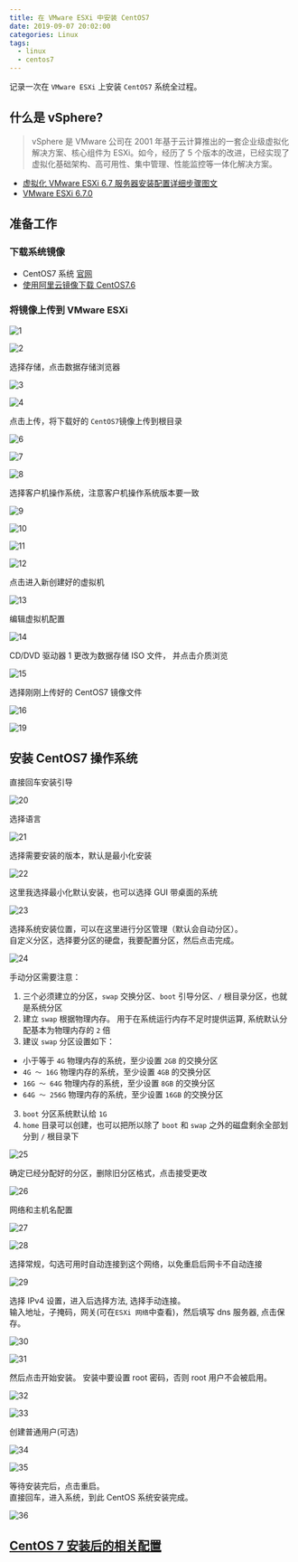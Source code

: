 ```yaml
---
title: 在 VMware ESXi 中安装 CentOS7
date: 2019-09-07 20:02:00
categories: Linux
tags:
  - linux
  - centos7
---
```


记录一次在 `VMware ESXi` 上安装 `CentOS7` 系统全过程。

<!--more-->

## 什么是 vSphere?

> vSphere 是 VMware 公司在 2001 年基于云计算推出的一套企业级虚拟化解决方案、核心组件为 ESXi。如今，经历了 5 个版本的改进，已经实现了虚拟化基础架构、高可用性、集中管理、性能监控等一体化解决方案。

- [虚拟化 VMware ESXi 6.7 服务器安装配置详细步骤图文](https://idc.wanyunshuju.com/li/580.html)
- [VMware ESXi 6.7.0](https://www.vmware.com/cn.html)

## 准备工作

### 下载系统镜像

- CentOS7 系统 [官网](https://www.centos.org)
- [使用阿里云镜像下载 CentOS7.6](http://mirrors.aliyun.com/centos/7.6.1810/isos/x86_64/CentOS-7-x86_64-DVD-1810.iso)

### 将镜像上传到 VMware ESXi

![1][1]

![2][2]

选择存储，点击数据存储浏览器

![3][3]

![4][4]

点击上传，将下载好的 `CentOS7`镜像上传到根目录

![6][6]

![7][7]

![8][8]

选择客户机操作系统，注意客户机操作系统版本要一致

![9][9]

![10][10]

![11][11]

![12][12]

点击进入新创建好的虚拟机

![13][13]

编辑虚拟机配置

![14][14]

CD/DVD 驱动器 1 更改为数据存储 ISO 文件， 并点击介质浏览

![15][15]

选择刚刚上传好的 CentOS7 镜像文件

![16][16]

![19][19]

## 安装 CentOS7 操作系统

直接回车安装引导

![20][20]

选择语言

![21][21]

选择需要安装的版本，默认是最小化安装

![22][22]

这里我选择最小化默认安装，也可以选择 GUI 带桌面的系统

![23][23]

选择系统安装位置，可以在这里进行分区管理（默认会自动分区）。  
自定义分区，选择要分区的硬盘，我要配置分区，然后点击完成。

![24][24]

手动分区需要注意：

1. 三个必须建立的分区，`swap` 交换分区、`boot` 引导分区、`/` 根目录分区，也就是系统分区
2. 建立 `swap` 根据物理内存。 用于在系统运行内存不足时提供运算, 系统默认分配基本为物理内存的 `2` 倍
3. 建议 `swap` 分区设置如下：

- 小于等于 `4G` 物理内存的系统，至少设置 `2GB` 的交换分区
- `4G ～ 16G` 物理内存的系统，至少设置 `4GB` 的交换分区
- `16G ～ 64G` 物理内存的系统，至少设置 `8GB` 的交换分区
- `64G ～ 256G` 物理内存的系统，至少设置 `16GB` 的交换分区

3. `boot` 分区系统默认给 `1G`
4. `home` 目录可以创建，也可以把所以除了 `boot` 和 `swap` 之外的磁盘剩余全部划分到 `/` 根目录下

![25][25]

确定已经分配好的分区，删除旧分区格式，点击接受更改

![26][26]

网络和主机名配置

![27][27]

![28][28]

选择常规，勾选可用时自动连接到这个网络，以免重启后网卡不自动连接

![29][29]

选择 IPv4 设置，进入后选择方法, 选择手动连接。  
输入地址，子掩码，网关(可在`ESXi 网络`中查看)，然后填写 dns 服务器, 点击保存。

![30][30]

![31][31]

然后点击开始安装。 安装中要设置 root 密码，否则 root 用户不会被启用。

![32][32]

![33][33]

创建普通用户(可选)

![34][34]

![35][35]

等待安装完后，点击重启。  
直接回车，进入系统，到此 CentOS 系统安装完成。

![36][36]

## [CentOS 7 安装后的相关配置](https://xinlichao.cn/back-end/linux/linux-initial-centos7/#more)

[1]: /images/linux/vmware-esxi-centos7/1.jpg
[2]: /images/linux/vmware-esxi-centos7/2.jpg
[3]: /images/linux/vmware-esxi-centos7/3.jpg
[4]: /images/linux/vmware-esxi-centos7/4.jpg
[6]: /images/linux/vmware-esxi-centos7/6.jpg
[7]: /images/linux/vmware-esxi-centos7/7.jpg
[8]: /images/linux/vmware-esxi-centos7/8.jpg
[9]: /images/linux/vmware-esxi-centos7/9.jpg
[10]: /images/linux/vmware-esxi-centos7/10.jpg
[11]: /images/linux/vmware-esxi-centos7/11.jpg
[12]: /images/linux/vmware-esxi-centos7/12.jpg
[13]: /images/linux/vmware-esxi-centos7/13.jpg
[14]: /images/linux/vmware-esxi-centos7/14.jpg
[15]: /images/linux/vmware-esxi-centos7/15.jpg
[16]: /images/linux/vmware-esxi-centos7/16.jpg
[18]: /images/linux/vmware-esxi-centos7/18.jpg
[19]: /images/linux/vmware-esxi-centos7/19.jpg
[20]: /images/linux/vmware-esxi-centos7/20.jpg
[21]: /images/linux/vmware-esxi-centos7/21.jpg
[22]: /images/linux/vmware-esxi-centos7/22.jpg
[23]: /images/linux/vmware-esxi-centos7/23.jpg
[24]: /images/linux/vmware-esxi-centos7/24.jpg
[25]: /images/linux/vmware-esxi-centos7/25.jpg
[26]: /images/linux/vmware-esxi-centos7/26.jpg
[27]: /images/linux/vmware-esxi-centos7/27.jpg
[28]: /images/linux/vmware-esxi-centos7/28.jpg
[29]: /images/linux/vmware-esxi-centos7/29.jpg
[30]: /images/linux/vmware-esxi-centos7/30.jpg
[31]: /images/linux/vmware-esxi-centos7/31.jpg
[32]: /images/linux/vmware-esxi-centos7/32.jpg
[33]: /images/linux/vmware-esxi-centos7/33.jpg
[34]: /images/linux/vmware-esxi-centos7/34.jpg
[35]: /images/linux/vmware-esxi-centos7/35.jpg
[36]: /images/linux/vmware-esxi-centos7/36.jpg
